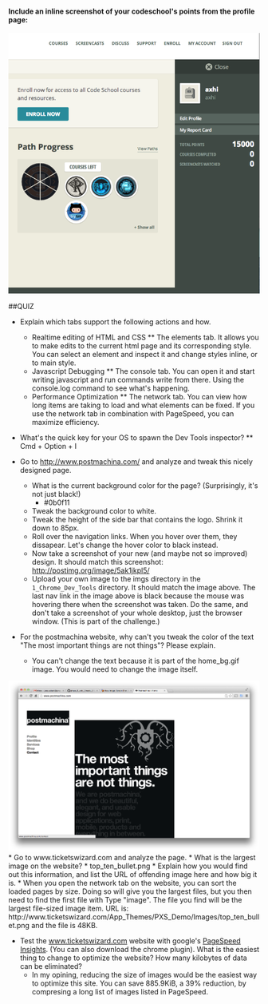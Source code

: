 #### Include an inline screenshot of your codeschool's points from the profile page:

<img src="./imgs/joey_codeschool.png" />

##QUIZ
* Explain which tabs support the following actions and how.
  * Realtime editing of HTML and CSS
  **  The elements tab. It allows you to make edits to the current html page and its corresponding style. You can select an element and inspect it and change styles inline, or to main style.
  * Javascript Debugging
  ** The console tab. You can open it and start writing javascript and run commands write from there. Using the console.log command to see what's happening.
  * Performance Optimization 
  ** The network tab. You can view how long items are taking to load and what elements can be fixed. If you use the network tab in combination with PageSpeed, you can maximize efficiency.

* What's the quick key for your OS to spawn the Dev Tools inspector?
  ** Cmd + Option + I
* Go to http://www.postmachina.com/ and analyze and tweak this nicely designed page.
  * What is the current background color for the page?  (Surprisingly, it's not just black!)
    * #0b0f11
  * Tweak the background color to white.
  * Tweak the height of the side bar that contains the logo.  Shrink it down to 85px.
  * Roll over the navigation links.  When you hover over them, they dissapear.  Let's change the hover color to black instead.
  * Now take a screenshot of your new (and maybe not so improved) design.  It should match this screenshot: http://postimg.org/image/5ak1jkpl5/
  * Upload your own image to the imgs directory in the `1_Chrome_Dev_Tools` directory.  It should match the image above. The last nav link in the image above is black because the mouse was hovering there when the screenshot was taken. Do the same, and don't take a screenshot of your whole desktop, just the browser window. (This is part of the challenge.)
* For the postmachina website, why can't you tweak the color of the text "The most important things are not things"?  Please explain.
  * You can't change the text because it is part of the home_bg.gif image. You would need to change the image itself. 

<img src="./imgs/screenshot-postmac.png" />
* Go to www.ticketswizard.com and analyze the page.  
  * What is the largest image on the website? 
    * top_ten_bullet.png
  * Explain how you would find out this information, and list the URL of offending image here and how big it is.
    * When you open the network tab on the website, you can sort the loaded pages by size. Doing so will give you the largest files, but you then need to find the first file with Type "image". The file you find will be the largest file-sized image item. URL is: http://www.ticketswizard.com/App_Themes/PXS_Demo/Images/top_ten_bullet.png and the file is 48KB.

* Test the www.ticketswizard.com website with google's [PageSpeed Insights](http://www.ticketswizard.com/).  (You can also download the chrome plugin).  What is the easiest thing to change to optimize the website?  How many kilobytes of data can be eliminated?
  * In my opining, reducing the size of images would be the easiest way to optimize this site. You can save 885.9KiB, a 39% reduction, by compresing a long list of images listed in PageSpeed. 